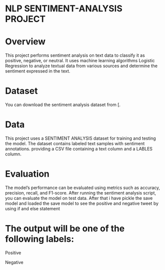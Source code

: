 # NLP SENTIMENT-ANALYSIS PROJECT

# Overview
This project performs sentiment analysis on text data to classify it as positive, negative, or neutral. It uses machine learning algorithms Logistic Regression to analyze textual data from various sources and determine the sentiment expressed in the text.


# Dataset
You can download the sentiment analysis dataset from [.

# Data
This project uses a SENTIMENT ANALYSIS  dataset for training and testing the model. The dataset contains labeled text samples with sentiment annotations. providing a CSV file containing a text column and a LABLES column.

# Evaluation
The model’s performance can be evaluated using metrics such as accuracy, precision, recall, and F1-score. After running the sentiment analysis script, you can evaluate the model on test data.
After that i have  pickle the save model  and loaded the save model to see the positive and negative tweet by using if and else statement

# The output will be one of the following labels:

Positive

Negative
